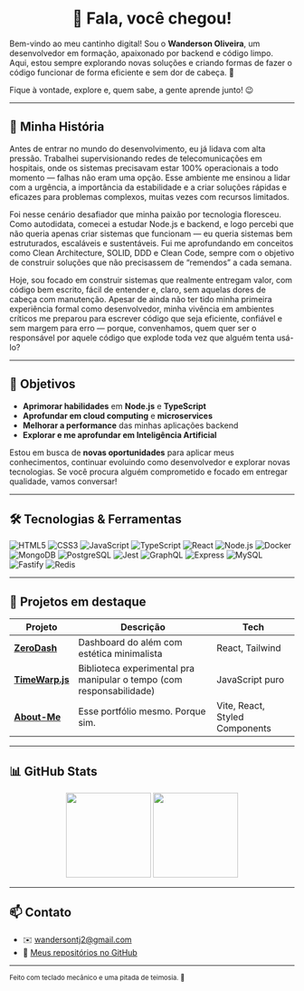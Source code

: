 <h1 align="center">👋 Fala, você chegou!</h1>

Bem-vindo ao meu cantinho digital! Sou o **Wanderson Oliveira**, um desenvolvedor em formação, apaixonado por backend e código limpo. Aqui, estou sempre explorando novas soluções e criando formas de fazer o código funcionar de forma eficiente e sem dor de cabeça. 🚀

Fique à vontade, explore e, quem sabe, a gente aprende junto! 😉

---

## 🚀 Minha História

Antes de entrar no mundo do desenvolvimento, eu já lidava com alta pressão. Trabalhei supervisionando redes de telecomunicações em hospitais, onde os sistemas precisavam estar 100% operacionais a todo momento — falhas não eram uma opção. Esse ambiente me ensinou a lidar com a urgência, a importância da estabilidade e a criar soluções rápidas e eficazes para problemas complexos, muitas vezes com recursos limitados.

Foi nesse cenário desafiador que minha paixão por tecnologia floresceu. Como autodidata, comecei a estudar Node.js e backend, e logo percebi que não queria apenas criar sistemas que funcionam — eu queria sistemas bem estruturados, escaláveis e sustentáveis. Fui me aprofundando em conceitos como Clean Architecture, SOLID, DDD e Clean Code, sempre com o objetivo de construir soluções que não precisassem de “remendos” a cada semana.

Hoje, sou focado em construir sistemas que realmente entregam valor, com código bem escrito, fácil de entender e, claro, sem aquelas dores de cabeça com manutenção. Apesar de ainda não ter tido minha primeira experiência formal como desenvolvedor, minha vivência em ambientes críticos me preparou para escrever código que seja eficiente, confiável e sem margem para erro — porque, convenhamos, quem quer ser o responsável por aquele código que explode toda vez que alguém tenta usá-lo?

---

## 🎯 Objetivos

- **Aprimorar habilidades** em **Node.js** e **TypeScript**
- **Aprofundar em cloud computing** e **microservices**
- **Melhorar a performance** das minhas aplicações backend
- **Explorar e me aprofundar em Inteligência Artificial**

Estou em busca de **novas oportunidades** para aplicar meus conhecimentos, continuar evoluindo como desenvolvedor e explorar novas tecnologias. Se você procura alguém comprometido e focado em entregar qualidade, vamos conversar!

---

## 🛠️ Tecnologias & Ferramentas

![HTML5](https://img.shields.io/badge/-HTML5-E34F26?logo=html5&logoColor=white&style=for-the-badge)
![CSS3](https://img.shields.io/badge/-CSS3-1572B6?logo=css3&logoColor=white&style=for-the-badge)
![JavaScript](https://img.shields.io/badge/-JavaScript-F7DF1E?logo=javascript&logoColor=black&style=for-the-badge)
![TypeScript](https://img.shields.io/badge/-TypeScript-3178C6?logo=typescript&logoColor=white&style=for-the-badge)
![React](https://img.shields.io/badge/-React-61DAFB?logo=react&logoColor=black&style=for-the-badge)
![Node.js](https://img.shields.io/badge/-Node.js-339933?logo=node.js&logoColor=white&style=for-the-badge)
![Docker](https://img.shields.io/badge/-Docker-2496ED?logo=docker&logoColor=white&style=for-the-badge)
![MongoDB](https://img.shields.io/badge/-MongoDB-47A248?logo=mongodb&logoColor=white&style=for-the-badge)
![PostgreSQL](https://img.shields.io/badge/-PostgreSQL-336791?logo=postgresql&logoColor=white&style=for-the-badge)
![Jest](https://img.shields.io/badge/-Jest-C21325?logo=jest&logoColor=white&style=for-the-badge)
![GraphQL](https://img.shields.io/badge/-GraphQL-E10098?logo=graphql&logoColor=white&style=for-the-badge)
![Express](https://img.shields.io/badge/-Express-000000?logo=express&logoColor=white&style=for-the-badge)
![MySQL](https://img.shields.io/badge/-MySQL-4479A1?logo=mysql&logoColor=white&style=for-the-badge)
![Fastify](https://img.shields.io/badge/-Fastify-00C49A?logo=fastify&logoColor=white&style=for-the-badge)
![Redis](https://img.shields.io/badge/-Redis-DC382D?logo=redis&logoColor=white&style=for-the-badge)

---

## 📌 Projetos em destaque

| Projeto                                                 | Descrição                                                            | Tech                           |
| ------------------------------------------------------- | -------------------------------------------------------------------- | ------------------------------ |
| [**ZeroDash**](https://github.com/seu-user/zerodash)    | Dashboard do além com estética minimalista                           | React, Tailwind                |
| [**TimeWarp.js**](https://github.com/seu-user/timewarp) | Biblioteca experimental pra manipular o tempo (com responsabilidade) | JavaScript puro                |
| [**About-Me**](https://seu-site.vercel.app)             | Esse portfólio mesmo. Porque sim.                                    | Vite, React, Styled Components |

---

## 📊 GitHub Stats

<div align="center">
  <img src="https://github-readme-stats.vercel.app/api?username=seu-usuario&show_icons=true&theme=tokyonight" height="150"/>
  <img src="https://github-readme-stats.vercel.app/api/top-langs/?username=seu-usuario&layout=compact&theme=tokyonight" height="150"/>
</div>

---

## 📫 Contato

- ✉️ [wandersontj2@gmail.com](mailto:wandersontj2@gmail.com)
- 📁 [Meus repositórios no GitHub](https://github.com/soywandsu)
  <!-- - 🌐 [seu-site.vercel.app](https://seu-site.vercel.app) -->
  <!-- - 🐦 [@seuTwitter](https://twitter.com/seuTwitter) -->

---

<sub>Feito com teclado mecânico e uma pitada de teimosia. 🚀</sub>
